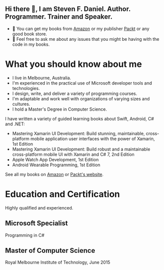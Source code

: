 ## Hi there 👋, I am Steven F. Daniel. Author. Programmer. Trainer and Speaker.

- 📖 You can get my books from [Amazon](https://www.amazon.com/Steven-F.-Daniel/e/B01NAV345T/) or my publisher [Packt](https://subscription.packtpub.com/search?query=steven+f.+daniel) or any good book store.
- 💬 Feel free to ask me about any issues that you might be having with the code in my books.

# What you should know about me

- I live in Melbourne, Australia.
- I'm experienced in the practical use of Microsoft developer tools and technologies.
- I design, write, and deliver a variety of programming courses.
- I'm adaptable and work well with organizations of varying sizes and cultures.
- I hold a Master's Degree in Computer Science.

I have written a variety of guided learning books about Swift, Android, C# and .NET:
- Mastering Xamarin UI Development: Build stunning, maintainable, cross-platform mobile application user interfaces with the power of Xamarin, 1st Edition
- Mastering Xamarin UI Development: Build robust and a maintainable cross-platform mobile UI with Xamarin and C# 7, 2nd Edition
- Apple Watch App Development, 1st Edition
- Android Wearable Programming, 1st Edition

See all my books on [Amazon](https://www.amazon.com/Steven-F.-Daniel/e/B01NAV345T/) or 
[Packt's website](https://subscription.packtpub.com/search?query=steven+f.+daniel).

# Education and Certification
Highly qualified and experienced.

## Microsoft Specialist
Programming in C#

## Master of Computer Science
Royal Melbourne Institute of Technology, June 2015
